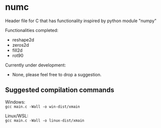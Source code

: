 # numc
Header file for C that has functionality inspired by python module "numpy"

Functionalities completed:  
* reshape2d
* zeros2d
* fill2d
* rot90

Currently under development:  
* None, please feel free to drop a suggestion.

## Suggested compilation commands  

Windows:  
```gcc main.c -Wall -o win-dist/xmain```  

Linux/WSL:  
```gcc main.c -Wall -o linux-dist/xmain```  
